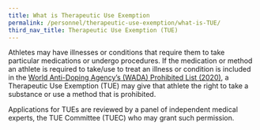 ```yaml
---
title: What is Therapeutic Use Exemption
permalink: /personnel/therapeutic-use-exemption/what-is-TUE/
third_nav_title: Therapeutic Use Exemption (TUE)
---
```

Athletes may have illnesses or conditions that require them to take particular medications or undergo procedures. If the medication or method an athlete is required to take/use to treat an illness or condition is included in the [World Anti-Doping Agency’s (WADA) Prohibited List (2020)](https://www.wada-ama.org/sites/default/files/wada_2020_english_prohibited_list_0.pdf), a Therapeutic Use Exemption (TUE) may give that athlete the right to take a substance or use a method that is prohibited.

Applications for TUEs are reviewed by a panel of independent medical experts, the TUE Committee (TUEC) who may grant such permission.

